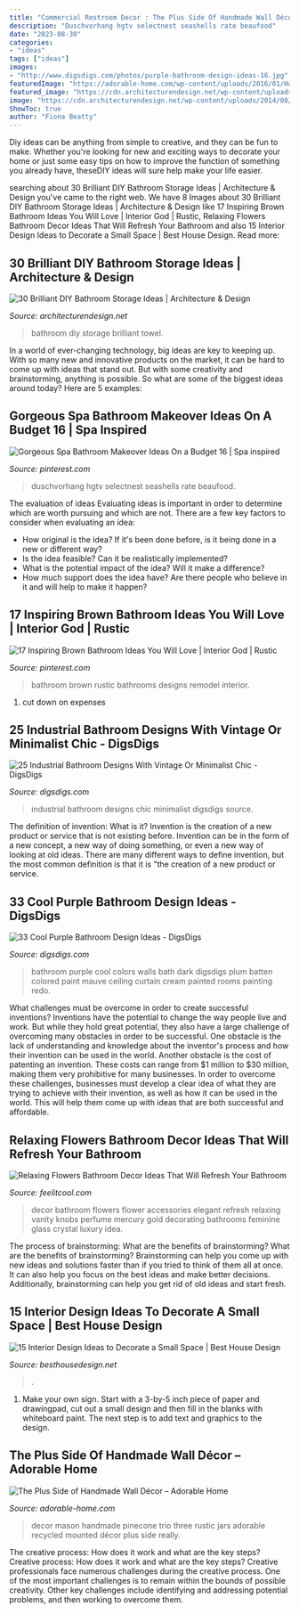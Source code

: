 ```yaml
---
title: "Commercial Restroom Decor : The Plus Side Of Handmade Wall Décor – Adorable Home"
description: "Duschvorhang hgtv selectnest seashells rate beaufood"
date: "2023-08-30"
categories:
- "ideas"
tags: ["ideas"]
images:
- "http://www.digsdigs.com/photos/purple-bathroom-design-ideas-16.jpg"
featuredImage: "https://adorable-home.com/wp-content/uploads/2016/01/Handmade-Wall-Decor-6.jpg"
featured_image: "https://cdn.architecturendesign.net/wp-content/uploads/2014/08/diy-bathroom-storage-ideas-6.jpg"
image: "https://cdn.architecturendesign.net/wp-content/uploads/2014/08/diy-bathroom-storage-ideas-6.jpg"
ShowToc: true
author: "Fiona Beatty"
---
```



Diy ideas can be anything from simple to creative, and they can be fun to make. Whether you're looking for new and exciting ways to decorate your home or just some easy tips on how to improve the function of something you already have, theseDIY ideas will sure help make your life easier.

	

		
searching about 30 Brilliant DIY Bathroom Storage Ideas | Architecture &amp; Design you've came to the right web. We have 8 Images about 30 Brilliant DIY Bathroom Storage Ideas | Architecture &amp; Design like 17 Inspiring Brown Bathroom Ideas You Will Love | Interior God | Rustic, Relaxing Flowers Bathroom Decor Ideas That Will Refresh Your Bathroom and also 15 Interior Design Ideas to Decorate a Small Space | Best House Design. Read more:
		
    
## 30 Brilliant DIY Bathroom Storage Ideas | Architecture &amp; Design

<img loading=lazy src="https://cdn.architecturendesign.net/wp-content/uploads/2014/08/diy-bathroom-storage-ideas-6.jpg" onerror="this.onerror=null;this.src='https://tse2.mm.bing.net/th?id=OIP.Ibk-XO5S4kP3dWCW49u41gHaJ4&amp;pid=15.1';" alt="30 Brilliant DIY Bathroom Storage Ideas | Architecture &amp; Design">

_Source: architecturendesign.net_

>bathroom diy storage brilliant towel. 

	

In a world of ever-changing technology, big ideas are key to keeping up. With so many new and innovative products on the market, it can be hard to come up with ideas that stand out. But with some creativity and brainstorming, anything is possible. So what are some of the biggest ideas around today? Here are 5 examples: 

    
## Gorgeous Spa Bathroom Makeover Ideas On A Budget 16 | Spa Inspired

<img loading=lazy src="https://i.pinimg.com/736x/39/b9/e6/39b9e6280a1963a746a2e12817533b21.jpg" onerror="this.onerror=null;this.src='https://tse3.mm.bing.net/th?id=OIP.9hWuOoyWvTBNYM44YITZSwHaJ3&amp;pid=15.1';" alt="Gorgeous Spa Bathroom Makeover Ideas On a Budget 16 | Spa inspired">

_Source: pinterest.com_

>duschvorhang hgtv selectnest seashells rate beaufood. 

	

The evaluation of ideas
Evaluating ideas is important in order to determine which are worth pursuing and which are not. There are a few key factors to consider when evaluating an idea:
- How original is the idea? If it's been done before, is it being done in a new or different way?
- Is the idea feasible? Can it be realistically implemented?
- What is the potential impact of the idea? Will it make a difference?
- How much support does the idea have? Are there people who believe in it and will help to make it happen?

    
## 17 Inspiring Brown Bathroom Ideas You Will Love | Interior God | Rustic

<img loading=lazy src="https://i.pinimg.com/736x/74/7f/ab/747fab5655683fe6e74548af4461a16f.jpg" onerror="this.onerror=null;this.src='https://tse3.mm.bing.net/th?id=OIP.P0nI3oqK6Szh81Xzgy8I4gHaLH&amp;pid=15.1';" alt="17 Inspiring Brown Bathroom Ideas You Will Love | Interior God | Rustic">

_Source: pinterest.com_

>bathroom brown rustic bathrooms designs remodel interior. 

	

1. cut down on expenses

    
## 25 Industrial Bathroom Designs With Vintage Or Minimalist Chic - DigsDigs

<img loading=lazy src="http://www.digsdigs.com/photos/striking-industrial-bathroom-designs-25.jpg" onerror="this.onerror=null;this.src='https://tse1.mm.bing.net/th?id=OIP.B0fN0g9fs3P-pmISf_WvFwHaNK&amp;pid=15.1';" alt="25 Industrial Bathroom Designs With Vintage Or Minimalist Chic - DigsDigs">

_Source: digsdigs.com_

>industrial bathroom designs chic minimalist digsdigs source. 

	

The definition of invention: What is it?
Invention is the creation of a new product or service that is not existing before. Invention can be in the form of a new concept, a new way of doing something, or even a new way of looking at old ideas. There are many different ways to define invention, but the most common definition is that it is "the creation of a new product or service.

    
## 33 Cool Purple Bathroom Design Ideas - DigsDigs

<img loading=lazy src="http://www.digsdigs.com/photos/purple-bathroom-design-ideas-16.jpg" onerror="this.onerror=null;this.src='https://tse3.mm.bing.net/th?id=OIP.7Bj8p2jWkWQBeReI2UdUcAHaLI&amp;pid=15.1';" alt="33 Cool Purple Bathroom Design Ideas - DigsDigs">

_Source: digsdigs.com_

>bathroom purple cool colors walls bath dark digsdigs plum batten colored paint mauve ceiling curtain cream painted rooms painting redo. 

	

What challenges must be overcome in order to create successful inventions?
Inventions have the potential to change the way people live and work. But while they hold great potential, they also have a large challenge of overcoming many obstacles in order to be successful. One obstacle is the lack of understanding and knowledge about the inventor's process and how their invention can be used in the world. Another obstacle is the cost of patenting an invention. These costs can range from $1 million to $30 million, making them very prohibitive for many businesses. In order to overcome these challenges, businesses must develop a clear idea of what they are trying to achieve with their invention, as well as how it can be used in the world. This will help them come up with ideas that are both successful and affordable.

    
## Relaxing Flowers Bathroom Decor Ideas That Will Refresh Your Bathroom

<img loading=lazy src="http://feelitcool.com/wp-content/uploads/2015/12/brilliant-flower-decor-ideas.jpg" onerror="this.onerror=null;this.src='https://tse2.mm.bing.net/th?id=OIP.r6dijYKZ_m5kAezZeBTePgHaLO&amp;pid=15.1';" alt="Relaxing Flowers Bathroom Decor Ideas That Will Refresh Your Bathroom">

_Source: feelitcool.com_

>decor bathroom flowers flower accessories elegant refresh relaxing vanity knobs perfume mercury gold decorating bathrooms feminine glass crystal luxury idea. 

	

The process of brainstorming: What are the benefits of brainstorming?
What are the benefits of brainstorming?
Brainstorming can help you come up with new ideas and solutions faster than if you tried to think of them all at once. It can also help you focus on the best ideas and make better decisions. Additionally, brainstorming can help you get rid of old ideas and start fresh.

    
## 15 Interior Design Ideas To Decorate A Small Space | Best House Design

<img loading=lazy src="https://besthousedesign.net/wp-content/uploads/2020/02/interior-16.jpg" onerror="this.onerror=null;this.src='https://tse3.mm.bing.net/th?id=OIP.unTbbDLWaSRIq-O2Re5lNQHaLH&amp;pid=15.1';" alt="15 Interior Design Ideas to Decorate a Small Space | Best House Design">

_Source: besthousedesign.net_

>. 

	

1. Make your own sign. Start with a 3-by-5 inch piece of paper and drawingpad, cut out a small design and then fill in the blanks with whiteboard paint. The next step is to add text and graphics to the design.

    
## The Plus Side Of Handmade Wall Décor – Adorable Home

<img loading=lazy src="https://adorable-home.com/wp-content/uploads/2016/01/Handmade-Wall-Decor-6.jpg" onerror="this.onerror=null;this.src='https://tse2.mm.bing.net/th?id=OIP.557gFOovX64xKkliTR2aTgHaEf&amp;pid=15.1';" alt="The Plus Side of Handmade Wall Décor – Adorable Home">

_Source: adorable-home.com_

>decor mason handmade pinecone trio three rustic jars adorable recycled mounted décor plus side really. 

	

The creative process: How does it work and what are the key steps?
Creative process: How does it work and what are the key steps?
Creative professionals face numerous challenges during the creative process. One of the most important challenges is to remain within the bounds of possible creativity. Other key challenges include identifying and addressing potential problems, and then working to overcome them.

